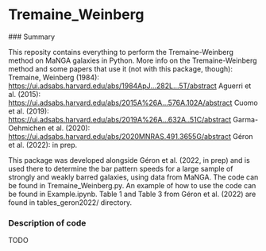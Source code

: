# Tremaine_Weinberg

### Summary

This reposity contains everything to perform the Tremaine-Weinberg method on MaNGA galaxies in Python.
More info on the Tremaine-Weinberg method and some papers that use it (not with this package, though): 
Tremaine, Weinberg (1984): https://ui.adsabs.harvard.edu/abs/1984ApJ...282L...5T/abstract
Aguerri et al. (2015): https://ui.adsabs.harvard.edu/abs/2015A%26A...576A.102A/abstract
Cuomo et al. (2019): https://ui.adsabs.harvard.edu/abs/2019A%26A...632A..51C/abstract
Garma-Oehmichen et al. (2020): https://ui.adsabs.harvard.edu/abs/2020MNRAS.491.3655G/abstract
Géron et al. (2022): in prep. 

This package was developed alongside Géron et al. (2022, in prep) and is used there to determine the bar pattern speeds for a large sample of strongly and weakly barred galaxies, using data from MaNGA. The code can be found in Tremaine_Weinberg.py. An example of how to use the code can be found in Example.ipynb. Table 1 and Table 3 from Géron et al. (2022) are found in tables_geron2022/ directory. 


### Description of code

TODO
